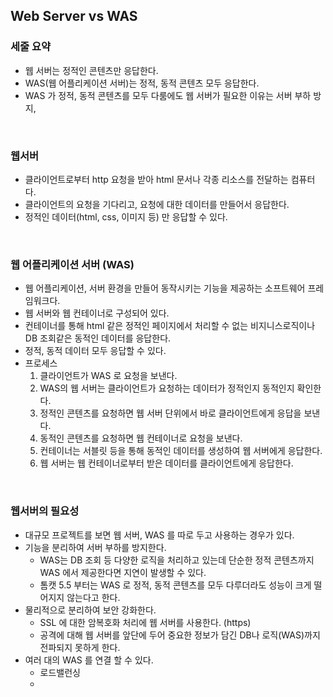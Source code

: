## Web Server vs WAS
### 세줄 요약
* 웹 서버는 정적인 콘텐츠만 응답한다.
* WAS(웹 어플리케이션 서버)는 정적, 동적 콘텐츠 모두 응답한다.
* WAS 가 정적, 동적 콘텐츠를 모두 다룸에도 웹 서버가 필요한 이유는 서버 부하 방지, 
<br/>

### 웹서버
* 클라이언트로부터 http 요청을 받아 html 문서나 각종 리소스를 전달하는 컴퓨터다.
* 클라이언트의 요청을 기다리고, 요청에 대한 데이터를 만들어서 응답한다. 
* 정적인 데이터(html, css, 이미지 등) 만 응답할 수 있다.
<br/>

### 웹 어플리케이션 서버 (WAS)
* 웹 어플리케이션, 서버 환경을 만들어 동작시키는 기능을 제공하는 소프트웨어 프레임워크다.
* 웹 서버와 웹 컨테이너로 구성되어 있다.
* 컨테이너를 통해 html 같은 정적인 페이지에서 처리할 수 없는 비지니스로직이나 DB 조회같은 동적인 데이터를 응답한다.
* 정적, 동적 데이터 모두 응답할 수 있다.
* 프로세스
  1. 클라이언트가 WAS 로 요청을 보낸다.
  2. WAS의 웹 서버는 클라이언트가 요청하는 데이터가 정적인지 동적인지 확인한다.
  3. 정적인 콘텐츠를 요청하면 웹 서버 단위에서 바로 클라이언트에게 응답을 보낸다.
  4. 동적인 콘텐츠를 요청하면 웹 컨테이너로 요청을 보낸다.
  5. 컨테이너는 서블릿 등을 통해 동적인 데이터를 생성하여 웹 서버에게 응답한다.
  6. 웹 서버는 웹 컨테이너로부터 받은 데이터를 클라이언트에게 응답한다.
<br/>

### 웹서버의 필요성
* 대규모 프로젝트를 보면 웹 서버, WAS 를 따로 두고 사용하는 경우가 있다.
* 기능을 분리하여 서버 부하를 방지한다.
  * WAS는 DB 조회 등 다양한 로직을 처리하고 있는데 단순한 정적 콘텐츠까지 WAS 에서 제공한다면 지연이 발생할 수 있다.
  * 톰캣 5.5 부터는 WAS 로 정적, 동적 콘텐츠를 모두 다루더라도 성능이 크게 떨어지지 않는다고 한다.
* 물리적으로 분리하여 보안 강화한다.
  * SSL 에 대한 암복호화 처리에 웹 서버를 사용한다. (https)
  * 공격에 대해 웹 서버를 앞단에 두어 중요한 정보가 담긴 DB나 로직(WAS)까지 전파되지 못하게 한다.
* 여러 대의 WAS 를 연결 할 수 있다.
  * 로드밸런싱
  *
